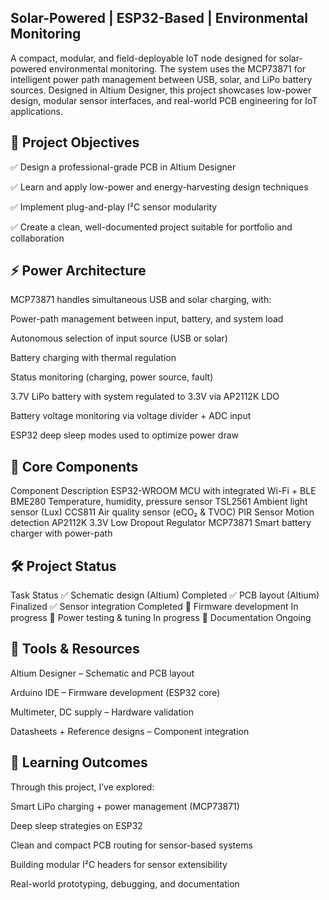 ## Solar-Powered | ESP32-Based | Environmental Monitoring

A compact, modular, and field-deployable IoT node designed for solar-powered environmental monitoring. The system uses the MCP73871 for intelligent power path management between USB, solar, and LiPo battery sources. Designed in Altium Designer, this project showcases low-power design, modular sensor interfaces, and real-world PCB engineering for IoT applications.

## 🚀 Project Objectives
✅ Design a professional-grade PCB in Altium Designer

✅ Learn and apply low-power and energy-harvesting design techniques

✅ Implement plug-and-play I²C sensor modularity

✅ Create a clean, well-documented project suitable for portfolio and collaboration

## ⚡ Power Architecture

MCP73871 handles simultaneous USB and solar charging, with:

Power-path management between input, battery, and system load

Autonomous selection of input source (USB or solar)

Battery charging with thermal regulation

Status monitoring (charging, power source, fault)

3.7V LiPo battery with system regulated to 3.3V via AP2112K LDO

Battery voltage monitoring via voltage divider + ADC input

ESP32 deep sleep modes used to optimize power draw

## 🧠 Core Components
Component	Description
ESP32-WROOM	MCU with integrated Wi-Fi + BLE
BME280	Temperature, humidity, pressure sensor
TSL2561	Ambient light sensor (Lux)
CCS811	Air quality sensor (eCO₂ & TVOC)
PIR Sensor	Motion detection
AP2112K	3.3V Low Dropout Regulator
MCP73871	Smart battery charger with power-path

## 🛠️ Project Status
Task	Status
✅ Schematic design (Altium)	Completed
✅ PCB layout (Altium)	Finalized
✅ Sensor integration	Completed
🔄 Firmware development	In progress
🔄 Power testing & tuning	In progress
📝 Documentation	Ongoing

## 🔧 Tools & Resources
Altium Designer – Schematic and PCB layout

Arduino IDE – Firmware development (ESP32 core)

Multimeter, DC supply – Hardware validation

Datasheets + Reference designs – Component integration

## 📘 Learning Outcomes
Through this project, I’ve explored:

Smart LiPo charging + power management (MCP73871)

Deep sleep strategies on ESP32

Clean and compact PCB routing for sensor-based systems

Building modular I²C headers for sensor extensibility

Real-world prototyping, debugging, and documentation
